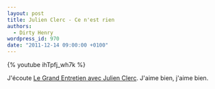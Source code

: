 ```yaml
---
layout: post
title: Julien Clerc - Ce n'est rien
authors:
  - Dirty Henry
wordpress_id: 970
date: "2011-12-14 09:00:00 +0100"
---
```


{% youtube ihTpfj_wh7k %}

J'écoute
[Le Grand Entretien avec Julien Clerc](http://www.franceinter.fr/emission-le-grand-entretien-julien-clerc).
J'aime bien, j'aime bien.
